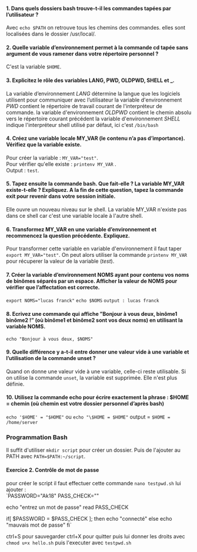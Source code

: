 #### 1. Dans quels dossiers bash trouve-t-il les commandes tapées par l’utilisateur ?
Avec `echo $PATH` on retrouve tous les chemins des commandes. elles sont localisées dans le dossier /usr/local/.

#### 2. Quelle variable d’environnement permet à la commande cd tapée sans argument de vous ramener dans votre répertoire personnel ?
C'est la variable `$HOME`.

#### 3. Explicitez le rôle des variables LANG, PWD, OLDPWD, SHELL et _.
La variable d’environnement _LANG_ détermine la langue que les logiciels utilisent pour communiquer avec l’utilisateur la variable d'environnement _PWD_ contient le répertoire de travail courant de l'interpréteur de commande. la variable d'environnement _OLDPWD_ contient le chemin absolu vers le répertoire courant précédent la variable d'environnement _SHELL_ indique l'interpréteur shell utilisé par défaut, ici c'est `/bin/bash`

#### 4. Créez une variable locale MY_VAR (le contenu n’a pas d’importance). Vérifiez que la variable existe.
Pour créer la variable : `MY_VAR="test"`.<br>
Pour vérifier qu'elle existe : `printenv MY_VAR` .<br>
Output : `test`.

#### 5. Tapez ensuite la commande bash. Que fait-elle ? La variable MY_VAR existe-t-elle ? Expliquez. A la fin de cette question, tapez la commande exit pour revenir dans votre session initiale.
Elle ouvre un nouveau niveau sur le shell. La variable MY_VAR n'existe pas dans ce shell car c'est une variable locale à l'autre shell. 

#### 6. Transformez MY_VAR en une variable d’environnement et recommencez la question précédente. Expliquez.
Pour transformer cette variable en variable d'environnement il faut taper `export MY_VAR="test"`. On peut alors utiliser la commande `printenv MY_VAR` pour récuperer la valeur de la variable (_test_).

#### 7. Créer la variable d’environnement NOMS ayant pour contenu vos noms de binômes séparés par un espace. Afficher la valeur de NOMS pour vérifier que l’affectation est correcte.
`export NOMS="lucas franck"`
`echo $NOMS`
`output : lucas franck`

#### 8. Ecrivez une commande qui affiche ”Bonjour à vous deux, binôme1 binôme2 !” (où binôme1 et binôme2 sont vos deux noms) en utilisant la variable NOMS.
`echo "Bonjour à vous deux, $NOMS"`

#### 9. Quelle différence y a-t-il entre donner une valeur vide à une variable et l’utilisation de la commande unset ?
Quand on donne une valeur vide à une variable, celle-ci reste utilisable. Si on utilise la commande `unset`, la variable est supprimée. Elle n'est plus définie.

#### 10. Utilisez la commande echo pour écrire exactement la phrase : $HOME = chemin (où chemin est votre dossier personnel d’après bash)

`echo '$HOME' = "$HOME"`
ou
`echo "\$HOME = $HOME"`
output = `$HOME = /home/server`

### Programmation Bash

Il suffit d'utiliser `mkdir script` pour créer un dossier.
Puis de l'ajouter au PATH avec `PATH=$PATH:~/script`.

 #### Exercice 2. Contrôle de mot de passe

pour créer le script il faut effectuer cette commande `nano testpwd.sh`
lui ajouter :<br>
`PASSWORD="Ak18"
PASS_CHECK=""

echo "entrez un mot de passe"
read PASS_CHECK

if[ $PASSWORD = $PASS_CHECK ]; then
   echo "connecté"
else
   echo "mauvais mot de passe"
fi`

ctrl+S pour sauvegarder
ctrl+X pour quitter
puis lui donner les droits avec `chmod u+x hello.sh`
puis l'executer avec `testpwd.sh`
